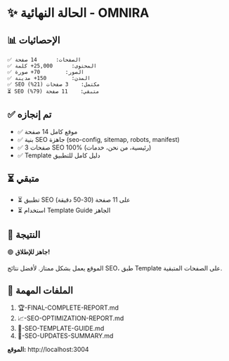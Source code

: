 # ✨ الحالة النهائية - OMNIRA

## 📊 الإحصائيات
```
✅ الصفحات:      14 صفحة
✅ المحتوى:      25,000+ كلمة
✅ الصور:        70+ صورة
✅ المدن:        150+ مدينة
✅ SEO مكتمل:    3 صفحات (21%)
⏳ SEO متبقي:    11 صفحة (79%)
```

## ✅ تم إنجازه
- ✅ موقع كامل 14 صفحة
- ✅ بنية SEO جاهزة (seo-config, sitemap, robots, manifest)
- ✅ 3 صفحات SEO 100% (رئيسية، من نحن، خدمات)
- ✅ Template دليل كامل للتطبيق

## ⏳ متبقي
- ⏳ تطبيق SEO على 11 صفحة (30-50 دقيقة)
- ⏳ استخدام Template Guide الجاهز

## 🎯 النتيجة
🟢 **جاهز للإطلاق!**

الموقع يعمل بشكل ممتاز. لأفضل نتائج SEO، طبق Template على الصفحات المتبقية.

## 📝 الملفات المهمة
1. 🏆-FINAL-COMPLETE-REPORT.md
2. 📈-SEO-OPTIMIZATION-REPORT.md
3. 📝-SEO-TEMPLATE-GUIDE.md
4. 🎯-SEO-UPDATES-SUMMARY.md

**الموقع:** http://localhost:3004
